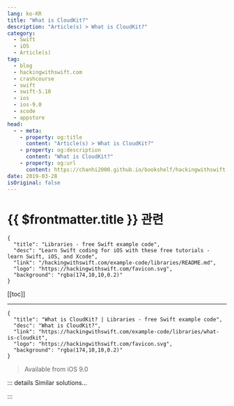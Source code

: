 ```yaml
---
lang: ko-KR
title: "What is CloudKit?"
description: "Article(s) > What is CloudKit?"
category:
  - Swift
  - iOS
  - Article(s)
tag: 
  - blog
  - hackingwithswift.com
  - crashcourse
  - swift
  - swift-5.10
  - ios
  - ios-9.0
  - xcode
  - appstore
head:
  - - meta:
    - property: og:title
      content: "Article(s) > What is CloudKit?"
    - property: og:description
      content: "What is CloudKit?"
    - property: og:url
      content: https://chanhi2000.github.io/bookshelf/hackingwithswift.com/example-code/libraries/what-is-cloudkit.html
date: 2019-03-28
isOriginal: false
---
```


# {{ $frontmatter.title }} 관련

```component VPCard
{
  "title": "Libraries - free Swift example code",
  "desc": "Learn Swift coding for iOS with these free tutorials - learn Swift, iOS, and Xcode",
  "link": "/hackingwithswift.com/example-code/libraries/README.md",
  "logo": "https://hackingwithswift.com/favicon.svg",
  "background": "rgba(174,10,10,0.2)"
}
```

[[toc]]

---

```component VPCard
{
  "title": "What is CloudKit? | Libraries - free Swift example code",
  "desc": "What is CloudKit?",
  "link": "https://hackingwithswift.com/example-code/libraries/what-is-cloudkit",
  "logo": "https://hackingwithswift.com/favicon.svg",
  "background": "rgba(174,10,10,0.2)"
}
```

> Available from iOS 9.0

<!-- TODO: 작성 -->

<!-- 
CloudKit is Apple’s dedicated back-end service for your apps, allowing you to store user data and assets remotely entirely using Swift. It works similar to Core Data, although it’s much simpler in practice - you can save any kind of Swift data you like, and CloudKit takes care of the rest.

Even better, CloudKit is free as long as you stay within a generous quota - you get 10GB of asset storage, 100MB of database storage, 2GB of data transfer, and 40 requests per second - and those are just the starting figures. As you add more users your free quota also increases so your app can continue expanding up to 10 million users without paying a penny.

CloudKit is entirely powered through your iOS code, which means you can get started today without having to learn anything special or having to pay anything. For more advanced uses, you can even have CloudKit monitor your database and notify users with a push message when something important happens - you have complete control over what should be watched.

If you’re keen to try it yourself, Hacking with Swift has a complete project using CloudKit: <a href="/read/33/overview">What’s that Whistle?</a>

-->

::: details Similar solutions…

<!--
/example-code/libraries/how-to-search-your-apps-spotlight-index">How to search your app’s Spotlight index 
/example-code/libraries/how-to-get-a-cover-flow-effect-on-ios">How to get a Cover Flow effect on iOS 
/example-code/libraries/how-to-preview-files-using-quick-look-and-qlpreviewcontroller">How to preview files using Quick Look and QLPreviewController 
/example-code/libraries/how-to-make-empty-uitableviews-look-more-attractive-using-dznemptydataset">How to make empty UITableViews look more attractive using DZNEmptyDataSet 
/example-code/libraries/how-to-display-pdfs-using-pdfview">How to display PDFs using PDFView</a>
-->

:::

